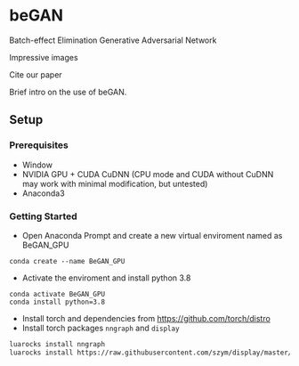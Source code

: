 # beGAN
 Batch-effect Elimination Generative Adversarial Network
 
 Impressive images 
 
 Cite our paper
 
 Brief intro on the use of beGAN.


## Setup

### Prerequisites
- Window
- NVIDIA GPU + CUDA CuDNN (CPU mode and CUDA without CuDNN may work with minimal modification, but untested)
- Anaconda3

### Getting Started
- Open Anaconda Prompt and create a new virtual enviroment named as BeGAN_GPU
```
conda create --name BeGAN_GPU
```
- Activate the enviroment and install python 3.8
```
conda activate BeGAN_GPU
conda install python=3.8
```

- Install torch and dependencies from https://github.com/torch/distro
- Install torch packages `nngraph` and `display`
```bash
luarocks install nngraph
luarocks install https://raw.githubusercontent.com/szym/display/master/display-scm-0.rockspec
```
